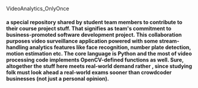 VideoAnalytics_OnlyOnce
<h4>a special repository shared by student team members to contribute to their course project stuff. That signifies as team's commitment to business-promoted software development project. This collaboration purposes video surveillance application powered with some stream-handling analytics features like face recognition, number plate detection, motion estimation etc. The core language is Python and the most of video processing code implements OpenCV-defined functions as well. Sure, altogether the stuff here meets real-world demand rather , since studying folk must look ahead a real-world exams sooner than crowdcoder businesses (not just a personal opinion). </h4>          
